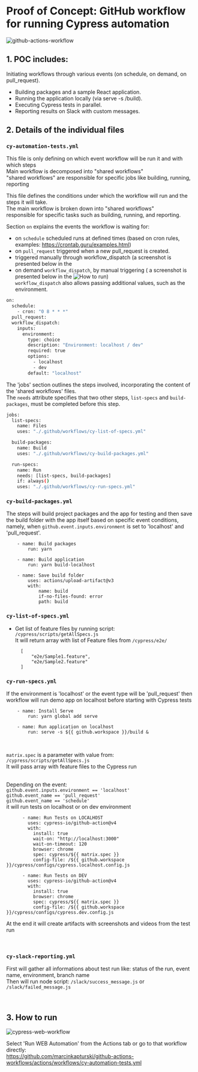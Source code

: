 # Proof of Concept: GitHub workflow for running Cypress automation


![github-actions-workflow](https://github.com/marcinkapturski/github-actions-workflows/assets/41780000/a843775d-d855-441f-a9f1-bad2d8806e5b)


## 1. POC includes:

Initiating workflows through various events (on schedule, on demand, on pull_request).
- Building packages and a sample React application.
- Running the application locally (via serve -s /build).
- Executing Cypress tests in parallel.
- Reporting results on Slack with custom messages.

## 2. Details of the individual files

### `cy-automation-tests.yml`

This file is only defining on which event workflow will be run it and with which steps
<br />Main workflow is decomposed into "shared workflows"
<br />"shared workflows" are responsible for specific jobs like building, running, reporting

This file defines the conditions under which the workflow will run and the steps it will take. 
<br />The main workflow is broken down into "shared workflows" 
<br />responsible for specific tasks such as building, running, and reporting.

Section `on` explains the events the workflow is waiting for:

- on `schedule` scheduled runs at defined times (based on cron rules, examples: https://crontab.guru/examples.html)
- on `pull_request` triggered when a new pull_request is created.
- triggered manually through workflow_dispatch (a screenshot is presented below in the
- on demand `workflow_dispatch`, by manual triggering ( a screenshot is presented below in the ![`How to run`](https://github.com/marcinkapturski/github-actions-workflows#3-how-to-run))
  <br />`workflow_dispatch` also allows passing additional values, such as the environment.

```bash
on:
  schedule:
    - cron: "0 8 * * *"
  pull_request:
  workflow_dispatch:
    inputs:
      environment:
        type: choice
        description: "Environment: localhost / dev"
        required: true
        options:
          - localhost
          - dev
        default: "localhost"

```

The 'jobs' section outlines the steps involved, incorporating the content of the 'shared workflows' files.
<br />The `needs` attribute specifies that two other steps, `list-specs` and `build-packages`, must be completed before this step.

```bash
jobs:
  list-specs:
    name: Files
    uses: "./.github/workflows/cy-list-of-specs.yml"

  build-packages:
    name: Build
    uses: "./.github/workflows/cy-build-packages.yml"

  run-specs:
    name: Run
    needs: [list-specs, build-packages]
    if: always()
    uses: "./.github/workflows/cy-run-specs.yml"

```

### `cy-build-packages.yml`

The steps will build project packages and the app for testing and then save the build folder with the app itself based on specific event conditions, namely, when `github.event.inputs.environment` is set to 'localhost' and 'pull_request'.

        - name: Build packages
            run: yarn

        - name: Build application
            run: yarn build-localhost

        - name: Save build folder
            uses: actions/upload-artifact@v3
            with:
                name: build
                if-no-files-found: error
                path: build


### `cy-list-of-specs.yml`

- Get list of feature files by running script: `/cypress/scripts/getAllSpecs.js`
  <br /> It will return array with list of Feature files from `/cypress/e2e/`

  ```
    [
        "e2e/Sample1.feature",
        "e2e/Sample2.feature"
    ]
  ```

### `cy-run-specs.yml`

If the environment is 'localhost' or the event type will be 'pull_request' then workflow will run demo app on localhost before starting with Cypress tests

```
    - name: Install Serve
        run: yarn global add serve

    - name: Run application on localhost
        run: serve -s ${{ github.workspace }}/build &
```

<br />

`matrix.spec` is a parameter with value from: `/cypress/scripts/getAllSpecs.js`
<br />It will pass array with feature files to the Cypress run

<br />Depending on the event: <br />`github.event.inputs.environment == 'localhost' ` <br /> `github.event_name == 'pull_request'` <br /> `github.event_name == 'schedule'`
<br /> it will run tests on localhost or on dev environment

```
      - name: Run Tests on LOCALHOST
        uses: cypress-io/github-action@v4
        with:
          install: true
          wait-on: "http://localhost:3000"
          wait-on-timeout: 120
          browser: chrome
          spec: cypress/${{ matrix.spec }}
          config-file: /${{ github.workspace }}/cypress/configs/cypress.localhost.config.js

      - name: Run Tests on DEV
        uses: cypress-io/github-action@v4
        with:
          install: true
          browser: chrome
          spec: cypress/${{ matrix.spec }}
          config-file: /${{ github.workspace }}/cypress/configs/cypress.dev.config.js

```

At the end it will create artifacts with screenshots and videos from the test run

<br />

### `cy-slack-reporting.yml`

First will gather all informations about test run like: status of the run, event name, environment, branch name
<br /> Then will run node script: `/slack/success_message.js` or `/slack/failed_message.js`

<!-- ## Description of the parallel tests run (strategy -> matrix) -->

<br />

## 3. How to run

![cypress-web-workflow](https://user-images.githubusercontent.com/41780000/222984680-80f2d12b-b026-4d30-bf15-50104cd6cd92.png)

Select 'Run WEB Automation' from the Actions tab or go to that workflow directly: <br />
https://github.com/marcinkapturski/github-actions-workflows/actions/workflows/cy-automation-tests.yml
